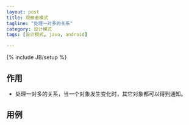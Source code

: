 ```yaml
---
layout: post
title: 观察者模式
tagline: "处理一对多的关系"
category: 设计模式
tags: [设计模式, java, android]

---
```

{% include JB/setup %}

## 作用

* 处理一对多的关系，当一个对象发生变化时，其它对象都可以得到通知。

<!-- excerpt -->

## 用例
